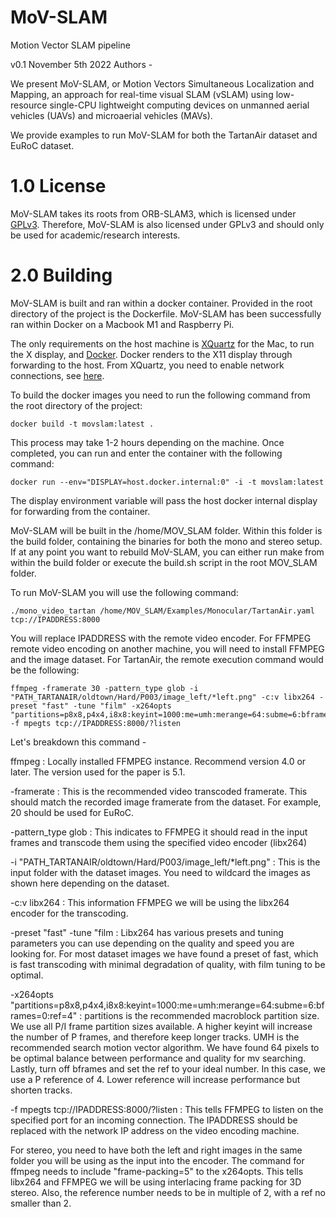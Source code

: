 # MoV-SLAM
Motion Vector SLAM pipeline

v0.1 November 5th 2022
Authors - 

We present MoV-SLAM, or Motion Vectors Simultaneous Localization and Mapping, an approach for real-time visual SLAM (vSLAM) using low-resource single-CPU lightweight computing devices on unmanned aerial vehicles (UAVs) and microaerial vehicles (MAVs).

We provide examples to run MoV-SLAM for both the TartanAir dataset and EuRoC dataset. 

# 1.0 License

MoV-SLAM takes its roots from ORB-SLAM3, which is licensed under [GPLv3](https://www.gnu.org/licenses/gpl-3.0.en.html). Therefore, MoV-SLAM is also licensed under GPLv3 and should only be used for academic/research interests. 

# 2.0 Building

MoV-SLAM is built and ran within a docker container. Provided in the root directory of the project is the Dockerfile. MoV-SLAM has been successfully ran within Docker on a Macbook M1 and Raspberry Pi.

The only requirements on the host machine is [XQuartz](https://www.xquartz.org/) for the Mac, to run the X display, and [Docker](https://www.docker.com). Docker renders to the X11 display through forwarding to the host. From XQuartz, you need to enable network connections, see [here](https://gist.github.com/cschiewek/246a244ba23da8b9f0e7b11a68bf3285).

To build the docker images you need to run the following command from the root directory of the project:

```
docker build -t movslam:latest .
```

This process may take 1-2 hours depending on the machine. Once completed, you can run and enter the container with the following command:

```
docker run --env="DISPLAY=host.docker.internal:0" -i -t movslam:latest
```

The display environment variable will pass the host docker internal display for forwarding from the container. 

MoV-SLAM will be built in the /home/MOV_SLAM folder. Within this folder is the build folder, containing the binaries for both the mono and stereo setup.
If at any point you want to rebuild MoV-SLAM, you can either run make from within the build folder or execute the build.sh script in the root MOV_SLAM folder.

To run MoV-SLAM you will use the following command:

```
./mono_video_tartan /home/MOV_SLAM/Examples/Monocular/TartanAir.yaml tcp://IPADDRESS:8000
```

You will replace IPADDRESS with the remote video encoder. For FFMPEG remote video encoding on another machine, you will need to install FFMPEG and the image dataset. For TartanAir, the remote execution command would be the following:

```
ffmpeg -framerate 30 -pattern_type glob -i "PATH_TARTANAIR/oldtown/Hard/P003/image_left/*left.png" -c:v libx264 -preset "fast" -tune "film" -x264opts "partitions=p8x8,p4x4,i8x8:keyint=1000:me=umh:merange=64:subme=6:bframes=0:ref=1" -f mpegts tcp://IPADDRESS:8000/?listen
```

Let's breakdown this command -

ffmpeg : Locally installed FFMPEG instance. Recommend version 4.0 or later. The version used for the paper is 5.1.

-framerate : This is the recommended video transcoded framerate. This should match the recorded image framerate from the dataset. For example, 20 should be used for EuRoC.

-pattern_type glob : This indicates to FFMPEG it should read in the input frames and transcode them using the specified video encoder (libx264)

-i "PATH_TARTANAIR/oldtown/Hard/P003/image_left/*left.png" : This is the input folder with the dataset images. You need to wildcard the images as shown here depending on the dataset.

-c:v libx264 : This information FFMPEG we will be using the libx264 encoder for the transcoding.

-preset "fast" -tune "film : Libx264 has various presets and tuning parameters you can use depending on the quality and speed you are looking for. For most dataset images we have found a preset of fast, which is fast transcoding with minimal degradation of quality, with film tuning to be optimal.

-x264opts "partitions=p8x8,p4x4,i8x8:keyint=1000:me=umh:merange=64:subme=6:bframes=0:ref=4" : partitions is the recommended macroblock partition size. We use all P/I frame partition sizes available. A higher keyint will increase the number of P frames, and therefore keep longer tracks. UMH is the recommended search motion vector algorithm. We have found 64 pixels to be optimal balance between performance and quality for mv searching. Lastly, turn off bframes and set the ref to your ideal number. In this case, we use a P reference of 4. Lower reference will increase performance but shorten tracks.

-f mpegts tcp://IPADDRESS:8000/?listen : This tells FFMPEG to listen on the specified port for an incoming connection. The IPADDRESS should be replaced with the network IP address on the video encoding machine. 


For stereo, you need to have both the left and right images in the same folder you will be using as the input into the encoder. The command for ffmpeg needs to include "frame-packing=5" to the x264opts. This tells libx264 and FFMPEG we will be using interlacing frame packing for 3D stereo. Also, the reference number needs to be in multiple of 2, with a ref no smaller than 2. 
